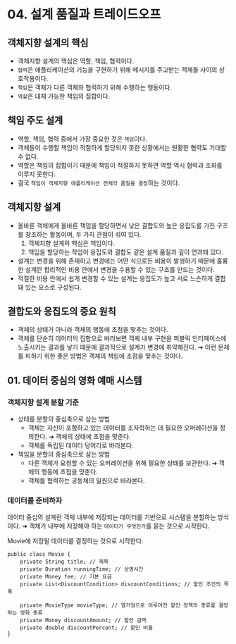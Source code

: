 # 04. 설계 품질과 트레이드오프
## 객체지향 설계의 핵심
* 객체지향 설계의 핵심은 역할, 책임, 협력이다.
* `협력`은 애플리케이션의 기능을 구현하기 위해 메시지를 주고받는 객체들 사이의 상호작용이다.
* `책임`은 객체가 다른 객체와 협력하기 위해 수행하는 행동이다.
* `역할`은 대체 가능한 책임의 집합이다.

## 책임 주도 설계
* 역할, 책임, 협력 중에서 가장 중요한 것은 `책임`이다.
* 객체들이 수행할 책임이 적절하게 할당되지 못한 상황에서는 원활한 협력도 기대할 수 없다.
* 역할은 책임의 집합이기 때문에 책임이 적절하지 못하면 역할 역시 협력과 조화를 이루지 못한다.
* 결국 `책임이 객체지향 애플리케이션 전체의 품질을 결정`하는 것이다.

## 객체지향 설계
* 올바른 객체에게 올바른 책임을 할당하면서 낮은 결합도와 높은 응집도를 가진 구조를 창조하는 활동이며, 두 가지 관점이 섞여 있다.
  1. 객체지향 설계의 핵심은 책임이다.
  2. 책임을 할당하는 작업이 응집도와 결합도 같은 설계 품질과 깊이 연과돼 있다.
* 설계는 변경을 위해 존재하고 변경에는 어떤 식으로든 비용이 발생하기 때문에 훌륭한 설계란 합리적인 비용 안에서 변경을 수용할 수 있는 구조를 만드는 것이다.
* 적절한 비용 안에서 쉽게 변경할 수 있는 설계는 응집도가 높고 서로 느슨하게 결합돼 있는 요소로 구성된다.

## 결합도와 응집도의 중요 원칙
* 객체의 상태가 아니라 객체의 행동에 초점을 맞추는 것이다.
* 객체를 단순히 데이터의 집합으로 바라보면 객체 내부 구현을 퍼블릭 인터페이스에 노출시키는 결과를 낳기 때문에 결과적으로 설계가 변경에 취약해진다. ➔ 이런 문제를 피하기 위한 좋은 방법은 객체의 책임에 초점을 맞추는 것이다.

## 01. 데이터 중심의 영화 예매 시스템
### 객체지향 설계 분할 기준
* 상태를 분할의 중심축으로 삼는 방법
  * 객체는 자신이 포함하고 있는 데이터를 조자학하는 데 필요한 오퍼레이션을 정의한다. ➔ 객체의 상태에 초점을 맞춘다.
  * 객체를 독립된 데이터 덩어리로 바라본다.
* 책임을 분할의 중심축으로 삼는 방법
  * 다른 객체가 요청할 수 있는 오퍼레이션을 위해 필요한 상태를 보관한다. ➔ 객체의 행동에 초점을 맞춘다.
  * 객체를 협력하는 공동체의 일원으로 바라본다.

### 데이터를 준비하자
데이터 중심의 설계란 객체 내부에 저장되는 데이터를 기반으로 시스템을 분할하는 방식이다. ➔ 객체가 내부에 저장해야 하는 `데이터가 무엇인가`를 묻는 것으로 시작한다.

Movie에 저장될 데이터를 결정하는 것으로 시작한다.
```
public class Movie {
    private String title; // 제목
    private Duration runningTime; // 상영시간
    private Money fee; // 기본 요금
    private List<DiscountCondition> discountConditions; // 할인 조건의 목록

    private MovieType movieType; // 열거형으로 이루어진 할인 정책의 종류를 결정하는 영화 종류
    private Money discountAmount; // 할인 금액
    private double discountPercent; // 할인 비율
}
```

